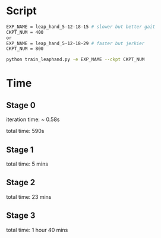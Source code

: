 # Script



```bash
EXP_NAME = leap_hand_5-12-18-15 # slower but better gait
CKPT_NUM = 400
or
EXP_NAME = leap_hand_5-12-18-29 # faster but jerkier
CKPT_NUM = 800

python train_leaphand.py -e EXP_NAME --ckpt CKPT_NUM
```

# Time
## Stage 0

iteration time: ~ 0.58s

total time: 590s

## Stage 1

total time: 5 mins

## Stage 2

total time: 23 mins

## Stage 3

total time: 1 hour 40 mins

